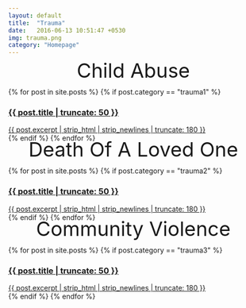 ```yaml
---
layout: default
title:  "Trauma"
date:   2016-06-13 10:51:47 +0530
img: trauma.png
category: "Homepage"
---
```

<div class = "bigboy col-md-12" style = "font-size: 40px; text-align: center; margin-bottom: 10px; margin-top: -10px;"> 
Child Abuse <!-- trauma -->
</div>

<div class="row">
        {% for post in site.posts %}  
        {% if post.category == "trauma1" %} 
            <div class="col-md-4">
             <a href="{{ post.url | prepend: site.baseurl }}" class="index-anchor">    
                <div class="panel fixed-panel {{ post.panelcolor }}">
                <div class = "panel-heading" >
                <h3 class = "panel-title"> {{ post.title | truncate: 50 }} </h3>
                </div>
                  <!-- {% if post.img %}
                  <img width="100%" src="{{site.baseurl}}/images/{{post.img}}" alt="{{post.title}}">
                  {% else %}
                  <img width="100%" src="{{site.baseurl}}/images/webjeda-logo-big.jpg" alt="{{site.title}}">
                  {% endif %} -->
                  <div class="panel-body">
                    <!-- <small> --> 
                    {{ post.excerpt | strip_html | strip_newlines | truncate: 180 }} <!-- </small> --> <!-- <span class="post-meta pull-right"><small>{{ post.date | date: "%b %-d, %Y" }}</small></span> -->
                  </div>
                  <!-- <div class="panel-body"><small>
                    {{ post.excerpt | strip_html | strip_newlines | truncate: 180 }}</small>
                  </div> -->
                </div>
                </a>
            </div>
         {% endif %}
          {% endfor %}
    </div> 

<div class = "bigboy col-md-12" style = "font-size: 40px; text-align: center; margin-bottom: 10px; margin-top: -10px;"> 
Death Of A Loved One <!-- life2 -->
</div>

<div class="row">
        {% for post in site.posts %}  
        {% if post.category == "trauma2" %} 
            <div class="col-md-4">
             <a href="{{ post.url | prepend: site.baseurl }}" class="index-anchor">    
                <div class="panel fixed-panel {{ post.panelcolor }}">
                <div class = "panel-heading" >
                <h3 class = "panel-title"> {{ post.title | truncate: 50 }} </h3>
                </div>
                  <!-- {% if post.img %}
                  <img width="100%" src="{{site.baseurl}}/images/{{post.img}}" alt="{{post.title}}">
                  {% else %}
                  <img width="100%" src="{{site.baseurl}}/images/webjeda-logo-big.jpg" alt="{{site.title}}">
                  {% endif %} -->
                  <div class="panel-body">
                    <!-- <small> --> 
                    {{ post.excerpt | strip_html | strip_newlines | truncate: 180 }} <!-- </small> --> <!-- <span class="post-meta pull-right"><small>{{ post.date | date: "%b %-d, %Y" }}</small></span> -->
                  </div>
                  <!-- <div class="panel-body"><small>
                    {{ post.excerpt | strip_html | strip_newlines | truncate: 180 }}</small>
                  </div> -->
                </div>
                </a>
            </div>
         {% endif %}
          {% endfor %}
    </div> 

<div class = "bigboy col-md-12" style = "font-size: 40px; text-align: center; margin-bottom: 10px; margin-top: -10px;"> 
Community Violence <!-- life2 -->
</div>

<div class="row">
        {% for post in site.posts %}  
        {% if post.category == "trauma3" %} 
            <div class="col-md-4">
             <a href="{{ post.url | prepend: site.baseurl }}" class="index-anchor">    
                <div class="panel fixed-panel {{ post.panelcolor }}">
                <div class = "panel-heading" >
                <h3 class = "panel-title"> {{ post.title | truncate: 50 }} </h3>
                </div>
                  <!-- {% if post.img %}
                  <img width="100%" src="{{site.baseurl}}/images/{{post.img}}" alt="{{post.title}}">
                  {% else %}
                  <img width="100%" src="{{site.baseurl}}/images/webjeda-logo-big.jpg" alt="{{site.title}}">
                  {% endif %} -->
                  <div class="panel-body">
                    <!-- <small> --> 
                    {{ post.excerpt | strip_html | strip_newlines | truncate: 180 }} <!-- </small> --> <!-- <span class="post-meta pull-right"><small>{{ post.date | date: "%b %-d, %Y" }}</small></span> -->
                  </div>
                  <!-- <div class="panel-body"><small>
                    {{ post.excerpt | strip_html | strip_newlines | truncate: 180 }}</small>
                  </div> -->
                </div>
                </a>
            </div>
         {% endif %}
          {% endfor %}
    </div> 

    
